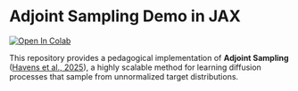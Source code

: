 # Adjoint Sampling Demo in JAX

<a href="https://colab.research.google.com/github/EiffL/adjoint_sampling_demo/blob/main/AdjointSampling.ipynb" target="_parent"><img src="https://colab.research.google.com/assets/colab-badge.svg" alt="Open In Colab"/></a>

This repository provides a pedagogical implementation of **Adjoint Sampling** ([Havens et al., 2025](https://arxiv.org/abs/2504.11713)), a highly scalable method for learning diffusion processes that sample from unnormalized target distributions.
